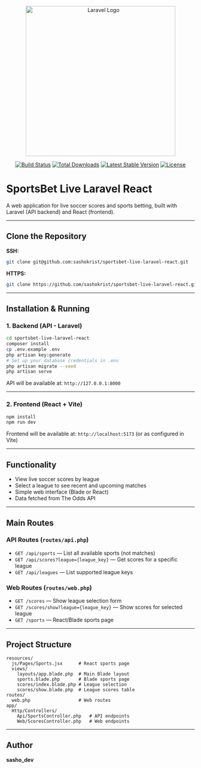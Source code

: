 <p align="center"><a href="https://laravel.com" target="_blank"><img src="https://raw.githubusercontent.com/laravel/art/master/logo-lockup/5%20SVG/2%20CMYK/1%20Full%20Color/laravel-logolockup-cmyk-red.svg" width="400" alt="Laravel Logo"></a></p>

<p align="center">
<a href="https://github.com/laravel/framework/actions"><img src="https://github.com/laravel/framework/workflows/tests/badge.svg" alt="Build Status"></a>
<a href="https://packagist.org/packages/laravel/framework"><img src="https://img.shields.io/packagist/dt/laravel/framework" alt="Total Downloads"></a>
<a href="https://packagist.org/packages/laravel/framework"><img src="https://img.shields.io/packagist/v/laravel/framework" alt="Latest Stable Version"></a>
<a href="https://packagist.org/packages/laravel/framework"><img src="https://img.shields.io/packagist/l/laravel/framework" alt="License"></a>
</p>

# SportsBet Live Laravel React

A web application for live soccer scores and sports betting, built with Laravel (API backend) and React (frontend).

---

## Clone the Repository

**SSH:**
```bash
git clone git@github.com:sashokrist/sportsbet-live-laravel-react.git
```

**HTTPS:**
```bash
git clone https://github.com/sashokrist/sportsbet-live-laravel-react.git
```

---

## Installation & Running

### 1. Backend (API - Laravel)

```bash
cd sportsbet-live-laravel-react
composer install
cp .env.example .env
php artisan key:generate
# Set up your database credentials in .env
php artisan migrate --seed
php artisan serve
```

API will be available at: `http://127.0.0.1:8000`

---

### 2. Frontend (React + Vite)

```bash
npm install
npm run dev
```

Frontend will be available at: `http://localhost:5173` (or as configured in Vite)

---

## Functionality

- View live soccer scores by league
- Select a league to see recent and upcoming matches
- Simple web interface (Blade or React)
- Data fetched from The Odds API

---

## Main Routes

### API Routes (`routes/api.php`)
- `GET /api/sports` — List all available sports (not matches)
- `GET /api/scores?league={league_key}` — Get scores for a specific league
- `GET /api/leagues` — List supported league keys

### Web Routes (`routes/web.php`)
- `GET /scores` — Show league selection form
- `GET /scores/show?league={league_key}` — Show scores for selected league
- `GET /sports` — React/Blade sports page

---

## Project Structure

```
resources/
  js/Pages/Sports.jsx      # React sports page
  views/
    layouts/app.blade.php  # Main Blade layout
    sports.blade.php       # Blade sports page
    scores/index.blade.php # League selection
    scores/show.blade.php  # League scores table
routes/
  web.php                  # Web routes
app/
  Http/Controllers/
    Api/SportsController.php   # API endpoints
    Web/ScoresController.php   # Web endpoints
```

---

## Author

**sasho_dev**
